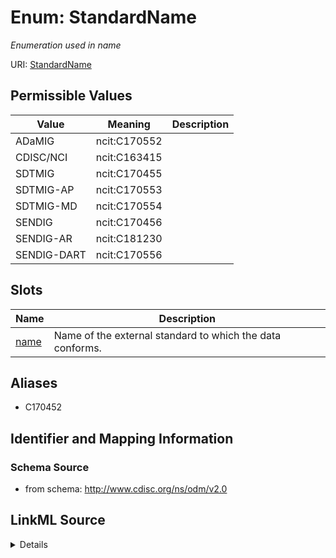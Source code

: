 # Enum: StandardName




_Enumeration used in name_



URI: [StandardName](StandardName)

## Permissible Values

| Value | Meaning | Description |
| --- | --- | --- |
| ADaMIG | ncit:C170552 |  |
| CDISC/NCI | ncit:C163415 |  |
| SDTMIG | ncit:C170455 |  |
| SDTMIG-AP | ncit:C170553 |  |
| SDTMIG-MD | ncit:C170554 |  |
| SENDIG | ncit:C170456 |  |
| SENDIG-AR | ncit:C181230 |  |
| SENDIG-DART | ncit:C170556 |  |




## Slots

| Name | Description |
| ---  | --- |
| [name](name.md) | Name of the external standard to which the data conforms. |




## Aliases


* C170452



## Identifier and Mapping Information







### Schema Source


* from schema: http://www.cdisc.org/ns/odm/v2.0




## LinkML Source

<details>
```yaml
name: StandardName
conforms_to: ncit
description: Enumeration used in name
from_schema: http://www.cdisc.org/ns/odm/v2.0
aliases:
- C170452
rank: 1000
code_set: ncit:C170452
permissible_values:
  ADaMIG:
    text: ADaMIG
    meaning: ncit:C170552
    is_a: StandardName
  CDISC/NCI:
    text: CDISC/NCI
    meaning: ncit:C163415
    is_a: StandardName
  SDTMIG:
    text: SDTMIG
    meaning: ncit:C170455
    is_a: StandardName
  SDTMIG-AP:
    text: SDTMIG-AP
    meaning: ncit:C170553
    is_a: StandardName
  SDTMIG-MD:
    text: SDTMIG-MD
    meaning: ncit:C170554
    is_a: StandardName
  SENDIG:
    text: SENDIG
    meaning: ncit:C170456
    is_a: StandardName
  SENDIG-AR:
    text: SENDIG-AR
    meaning: ncit:C181230
    is_a: StandardName
  SENDIG-DART:
    text: SENDIG-DART
    meaning: ncit:C170556
    is_a: StandardName

```
</details>
